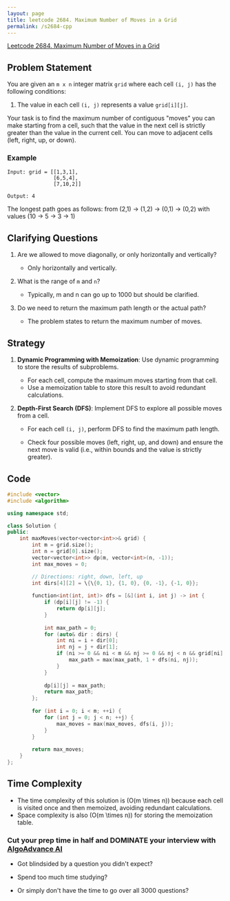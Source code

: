 ```yaml
---
layout: page
title: leetcode 2684. Maximum Number of Moves in a Grid
permalink: /s2684-cpp
---
```

[Leetcode 2684. Maximum Number of Moves in a Grid](https://algoadvance.github.io/algoadvance/l2684)
## Problem Statement

You are given an `m x n` integer matrix `grid` where each cell `(i, j)` has the following conditions:

1. The value in each cell `(i, j)` represents a value `grid[i][j]`.

Your task is to find the maximum number of contiguous "moves" you can make starting from a cell, such that the value in the next cell is strictly greater than the value in the current cell. You can move to adjacent cells (left, right, up, or down).

### Example
```
Input: grid = [[1,3,1],
               [6,5,4],
               [7,10,2]]

Output: 4
```

The longest path goes as follows: from (2,1) -> (1,2) -> (0,1) -> (0,2) with values (10 -> 5 -> 3 -> 1)

## Clarifying Questions

1. Are we allowed to move diagonally, or only horizontally and vertically?
   
   - Only horizontally and vertically.

2. What is the range of `m` and `n`?
   
   - Typically, m and n can go up to 1000 but should be clarified.

3. Do we need to return the maximum path length or the actual path?
   
   - The problem states to return the maximum number of moves.

## Strategy

1. **Dynamic Programming with Memoization**: Use dynamic programming to store the results of subproblems.
   
   - For each cell, compute the maximum moves starting from that cell.
   - Use a memoization table to store this result to avoid redundant calculations.

2. **Depth-First Search (DFS)**: Implement DFS to explore all possible moves from a cell.
   
   - For each cell `(i, j)`, perform DFS to find the maximum path length.
   
   - Check four possible moves (left, right, up, and down) and ensure the next move is valid (i.e., within bounds and the value is strictly greater).

## Code

```cpp
#include <vector>
#include <algorithm>

using namespace std;

class Solution {
public:
    int maxMoves(vector<vector<int>>& grid) {
        int m = grid.size();
        int n = grid[0].size();
        vector<vector<int>> dp(m, vector<int>(n, -1));
        int max_moves = 0;

        // Directions: right, down, left, up
        int dirs[4][2] = \{\{0, 1}, {1, 0}, {0, -1}, {-1, 0}};
        
        function<int(int, int)> dfs = [&](int i, int j) -> int {
            if (dp[i][j] != -1) {
                return dp[i][j];
            }
            
            int max_path = 0;
            for (auto& dir : dirs) {
                int ni = i + dir[0];
                int nj = j + dir[1];
                if (ni >= 0 && ni < m && nj >= 0 && nj < n && grid[ni][nj] > grid[i][j]) {
                    max_path = max(max_path, 1 + dfs(ni, nj));
                }
            }
            
            dp[i][j] = max_path;
            return max_path;
        };
        
        for (int i = 0; i < m; ++i) {
            for (int j = 0; j < n; ++j) {
                max_moves = max(max_moves, dfs(i, j));
            }
        }
        
        return max_moves;
    }
};
```

## Time Complexity

- The time complexity of this solution is \(O(m \times n)\) because each cell is visited once and then memoized, avoiding redundant calculations.
- Space complexity is also \(O(m \times n)\) for storing the memoization table.


### Cut your prep time in half and DOMINATE your interview with [AlgoAdvance AI](https://algoAdvance.com)

- Got blindsided by a question you didn't expect?

- Spend too much time studying?

- Or simply don't have the time to go over all 3000 questions?

